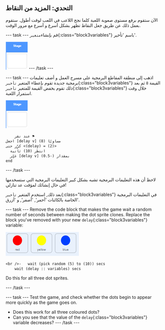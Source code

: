 ## التحدي: المزيد من النقاط 

الآن ستقوم برفع مستوى صعوبة اللعبة كلما نجح اللاعب في اللعب لوقت أطول. ستقوم بعمل ذلك عن طريق جعل النقاط تظهر بشكل أسرع و أسرع مع مرور الوقت.

\--- task \--- قم بإنشاء`متغير`{:class="block3variables"} باسم 'تأخير'.

![Stage sprite](images/stage-sprite.png) \--- /task \---

\--- task \--- اذهب إلى منطقة المقاطع البرمجية على مسرح العمل و أضف تعليمات برمجية جديدة تقوم بإعطاء المتغير `تأخير`{:class="block3variables"} القيمة `8` ثم بعد ذلك تقوم بخفض القيمة للمتغير `تأخير`{:class="block3variables"} خلال وقت استمرار اللعبة.

![Stage sprite](images/stage-sprite.png)

```blocks3
    عند نقر ⚑
اجعل [delay v] مساويًا (8)
كرِّر حتى <(delay) = (2)> 
  انتظر (10) ثانية
  غيِّر [delay v] بمقدار (-0.5)
end
```

\--- /task \---

لاحظ أن هذه التعليمات البرمجية تشبه بشكل كبير التعليمات البرمجية التي ستسخدمها في حال إنشائك لمؤقت عد تنازلي!

بعد ذلك, استخدم المتغير `تأخير`{:class="block3variables"} في التعليمات البرمجية الخاصة بالكائنات 'أحمر', 'أصفر', و 'أزرق'.

\--- task \--- Remove the code block that makes the game wait a random number of seconds between making the dot sprite clones. Replace the block you've removed with your new `delay`{:class="block3variables"} variable:

![لقطة الشاشة](images/all-dots.png)

```blocks3
<br />-   wait (pick random (5) to (10)) secs
    wait (delay :: variables) secs
```

Do this for all three dot sprites.

\--- /task \---

\--- task \--- Test the game, and check whether the dots begin to appear more quickly as the game goes on.

+ Does this work for all three coloured dots?
+ Can you see that the value of the `delay`{:class="block3variables"} variable decreases? \--- /task \---